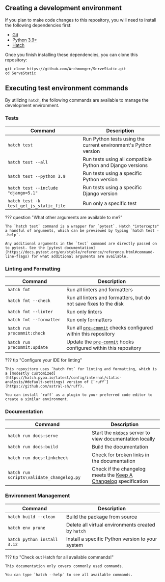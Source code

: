 ## Creating a development environment

If you plan to make code changes to this repository, you will need to install the following dependencies first:

-   [Git](https://git-scm.com/downloads)
-   [Python 3.9+](https://www.python.org/downloads/)
-   [Hatch](https://hatch.pypa.io/latest/)

Once you finish installing these dependencies, you can clone this repository:

```shell
git clone https://github.com/Archmonger/ServeStatic.git
cd ServeStatic
```

## Executing test environment commands

By utilizing `hatch`, the following commands are available to manage the development environment.

### Tests

| Command | Description |
| --- | --- |
| `hatch test` | Run Python tests using the current environment's Python version |
| `hatch test --all` | Run tests using all compatible Python and Django versions |
| `hatch test --python 3.9` | Run tests using a specific Python version |
| `hatch test --include "django=5.1"` | Run tests using a specific Django version |
| `hatch test -k test_get_js_static_file` | Run only a specific test |

??? question "What other arguments are available to me?"

    The `hatch test` command is a wrapper for `pytest`. Hatch "intercepts" a handful of arguments, which can be previewed by typing `hatch test --help`.

    Any additional arguments in the `test` command are directly passed on to pytest. See the [pytest documentation](https://docs.pytest.org/en/stable/reference/reference.html#command-line-flags) for what additional arguments are available.

### Linting and Formatting

| Command | Description |
| --- | --- |
| `hatch fmt` | Run all linters and formatters |
| `hatch fmt --check` | Run all linters and formatters, but do not save fixes to the disk |
| `hatch fmt --linter` | Run only linters |
| `hatch fmt --formatter` | Run only formatters |
| `hatch run precommit:check` | Run all [`pre-commit`](https://pre-commit.com/) checks configured within this repository |
| `hatch run precommit:update` | Update the [`pre-commit`](https://pre-commit.com/) hooks configured within this repository |

??? tip "Configure your IDE for linting"

    This repository uses `hatch fmt` for linting and formatting, which is a [modestly customized](https://hatch.pypa.io/latest/config/internal/static-analysis/#default-settings) version of [`ruff`](https://github.com/astral-sh/ruff).

    You can install `ruff` as a plugin to your preferred code editor to create a similar environment.

### Documentation

| Command | Description |
| --- | --- |
| `hatch run docs:serve` | Start the [`mkdocs`](https://www.mkdocs.org/) server to view documentation locally |
| `hatch run docs:build` | Build the documentation |
| `hatch run docs:linkcheck` | Check for broken links in the documentation |
| `hatch run scripts\validate_changelog.py` | Check if the changelog meets the [Keep A Changelog](https://keepachangelog.com/en/1.1.0/) specification |

### Environment Management

| Command | Description |
| --- | --- |
| `hatch build --clean` | Build the package from source |
| `hatch env prune` | Delete all virtual environments created by `hatch` |
| `hatch python install 3.12` | Install a specific Python version to your system |

??? tip "Check out Hatch for all available commands!"

    This documentation only covers commonly used commands.

    You can type `hatch --help` to see all available commands.
